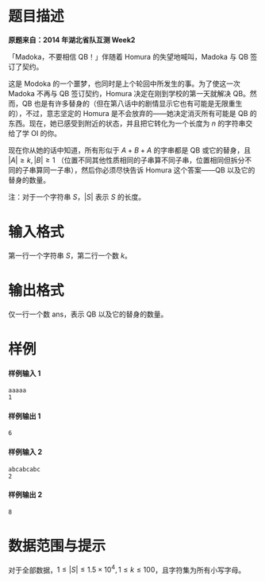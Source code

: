 
# 题目描述

**原题来自：2014 年湖北省队互测 Week2**

「Madoka，不要相信 QB！」伴随着 Homura 的失望地喊叫，Madoka 与 QB 签订了契约。

这是 Modoka 的一个噩梦，也同时是上个轮回中所发生的事。为了使这一次 Madoka 不再与 QB 签订契约，Homura 决定在刚到学校的第一天就解决 QB。然而，QB 也是有许多替身的（但在第八话中的剧情显示它也有可能是无限重生的），不过，意志坚定的 Homura 是不会放弃的——她决定消灭所有可能是 QB 的东西。现在，她已感受到附近的状态，并且把它转化为一个长度为 $n$ 的字符串交给了学 OI 的你。

现在你从她的话中知道，所有形似于 $A+B+A$ 的字串都是 QB 或它的替身，且 $|A|\ge k,|B|\ge 1$ （位置不同其他性质相同的子串算不同子串，位置相同但拆分不同的子串算同一子串），然后你必须尽快告诉 Homura 这个答案——QB 以及它的替身的数量。

注：对于一个字符串 $S$，$|S|$ 表示 $S$ 的长度。

# 输入格式

第一行一个字符串 $S$，第二行一个数 $k$。

# 输出格式

仅一行一个数 $\text{ans}$，表示 QB 以及它的替身的数量。

# 样例

#### 样例输入 1
```plain
aaaaa
1
```

#### 样例输出 1
```plain
6
```

#### 样例输入 2
```plain
abcabcabc
2
```

#### 样例输出 2
```plain
8
```

# 数据范围与提示

对于全部数据，$1\le |S|\le 1.5\times 10^4,1\le k\le 100$，且字符集为所有小写字母。

